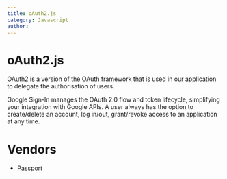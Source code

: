 ```yaml
---
title: oAuth2.js
category: Javascript
author: 
---
```


# oAuth2.js

OAuth2 is a version of the OAuth framework that is used in our application to delegate the authorisation of users.

Google Sign-In manages the OAuth 2.0 flow and token lifecycle, simplifying your integration with Google APIs. A user always has the option to create/delete an account, log in/out, grant/revoke access to an application at any time.

# Vendors
* [Passport](https://kanetesta.github.io/IT-Project/content/Vendors/passport.html)